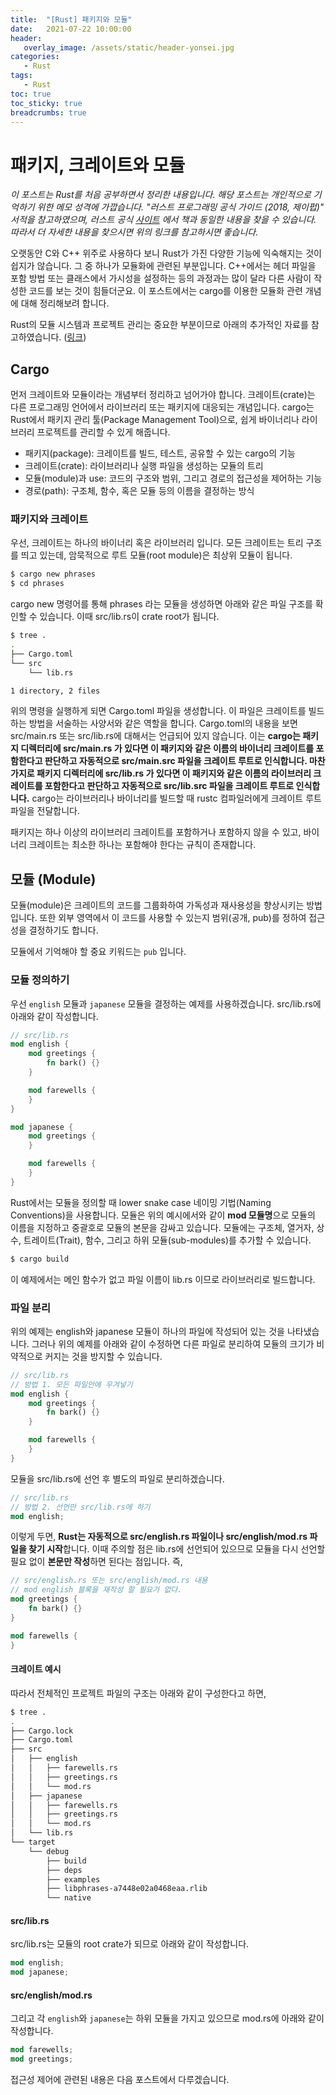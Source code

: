 ```yaml
---
title:  "[Rust] 패키지와 모듈"
date:   2021-07-22 10:00:00
header:
   overlay_image: /assets/static/header-yonsei.jpg
categories: 
   - Rust
tags:
   - Rust
toc: true
toc_sticky: true
breadcrumbs: true
---
```


# 패키지, 크레이트와 모듈

*이 포스트는 Rust를 처음 공부하면서 정리한 내용입니다. 해당 포스트는 개인적으로 기억하기 위한 메모 성격에 가깝습니다. "러스트 프로그래밍 공식 가이드 (2018, 제이펍)" 서적을 참고하였으며, 러스트 공식 [사이트](https://doc.rust-lang.org/1.30.0/book/2018-edition/foreword.html) 에서 책과 동일한 내용을 찾을 수 있습니다. 따라서 더 자세한 내용을 찾으시면 위의 링크를 참고하시면 좋습니다.*

오랫동안 C와 C++ 위주로 사용하다 보니 Rust가 가진 다양한 기능에 익숙해지는 것이 쉽지가 않습니다. 그 중 하나가 모듈화에 관련된 부분입니다. C++에서는 헤더 파일을 포함 방법 또는 클래스에서 가시성을 설정하는 등의 과정과는 많이 달라 다른 사람이 작성한 코드를 보는 것이 힘들더군요. 이 포스트에서는 cargo를 이용한 모듈화 관련 개념에 대해 정리해보려 합니다.

<!--more-->

Rust의 모듈 시스템과 프로젝트 관리는 중요한 부분이므로 아래의 추가적인 자료를 참고하였습니다. ([링크](https://web.mit.edu/rust-lang_v1.25/arch/amd64_ubuntu1404/share/doc/rust/html/book/first-edition/crates-and-modules.html))


## Cargo

먼저 크레이트와 모듈이라는 개념부터 정리하고 넘어가야 합니다. 크레이트(crate)는 다른 프로그래밍 언어에서 라이브러리 또는 패키지에 대응되는 개념입니다. cargo는 Rust에서 패키지 관리 툴(Package Management Tool)으로, 쉽게 바이너리나 라이브러리 프로젝트를 관리할 수 있게 해줍니다.

- 패키지(package): 크레이트를 빌드, 테스트, 공유할 수 있는 cargo의 기능
- 크레이트(crate): 라이브러리나 실행 파일을 생성하는 모듈의 트리
- 모듈(module)과 use: 코드의 구조와 범위, 그리고 경로의 접근성을 제어하는 기능
- 경로(path): 구조체, 함수, 혹은 모듈 등의 이름을 결정하는 방식


### 패키지와 크레이트
우선, 크레이트는 하나의 바이너리 혹은 라이브러리 입니다. 모든 크레이트는 트리 구조를 띄고 있는데, 암묵적으로 루트 모듈(root module)은 최상위 모듈이 됩니다. 

```sh
$ cargo new phrases
$ cd phrases
```

cargo new 명령어를 통해 phrases 라는 모듈을 생성하면 아래와 같은 파일 구조를 확인할 수 있습니다. 이때 src/lib.rs이 crate root가 됩니다.

```sh
$ tree .
.
├── Cargo.toml
└── src
    └── lib.rs

1 directory, 2 files
```

위의 명령을 실행하게 되면 Cargo.toml 파일을 생성합니다. 이 파일은 크레이트를 빌드하는 방법을 서술하는 사양서와 같은 역할을 합니다. Cargo.toml의 내용을 보면 src/main.rs 또는 src/lib.rs에 대해서는 언급되어 있지 않습니다. 이는 **cargo는 패키지 디렉터리에 src/main.rs 가 있다면 이 패키지와 같은 이름의 바이너리 크레이트를 포함한다고 판단하고 자동적으로 src/main.src 파일을 크레이트 루트로 인식합니다. 마찬가지로 패키지 디렉터리에 src/lib.rs 가 있다면 이 패키지와 같은 이름의 라이브러리 크레이트를 포함한다고 판단하고 자동적으로 src/lib.src 파일을 크레이트 루트로 인식합니다.** cargo는 라이브러리나 바이너리를 빌드할 때 rustc 컴파일러에게 크레이트 루트 파일을 전달합니다.

패키지는 하나 이상의 라이브러리 크레이트를 포함하거나 포함하지 않을 수 있고, 바이너리 크레이트는 최소한 하나는 포함해야 한다는 규칙이 존재합니다.

## 모듈 (Module)

모듈(module)은 크레이트의 코드를 그룹화하여 가독성과 재사용성을 향상시키는 방법입니다. 또한 외부 영역에서 이 코드를 사용할 수 있는지 범위(공개, pub)를 정하여 접근성을 결정하기도 합니다.

모듈에서 기억해야 할 중요 키워드는 `pub` 입니다.


### 모듈 정의하기

우선 `english` 모듈과 `japanese` 모듈을 결정하는 예제를 사용하겠습니다. src/lib.rs에 아래와 같이 작성합니다.

```rust
// src/lib.rs
mod english {
    mod greetings {
        fn bark() {}
    }

    mod farewells {
    }
}

mod japanese {
    mod greetings {
    }

    mod farewells {
    }
}
```

Rust에서는 모듈을 정의할 때 lower snake case 네이밍 기법(Naming Conventions)을 사용합니다. 모듈은 위의 예시에서와 같이 **mod 모듈명**으로 모듈의 이름을 지정하고 중괄호로 모듈의 본문을 감싸고 있습니다. 모듈에는 구조체, 열거자, 상수, 트레이트(Trait), 함수, 그리고 하위 모듈(sub-modules)를 추가할 수 있습니다. 

```sh
$ cargo build
```

이 예제에서는 메인 함수가 없고 파일 이름이 lib.rs 이므로 라이브러리로 빌드합니다.


### 파일 분리

위의 예제는 english와 japanese 모듈이 하나의 파일에 작성되어 있는 것을 나타냈습니다. 그러나 위의 예제를 아래와 같이 수정하면 다른 파일로 분리하여 모듈의 크기가 비약적으로 커지는 것을 방지할 수 있습니다.

```rust
// src/lib.rs
// 방법 1. 모든 파일안에 우겨넣기
mod english {
    mod greetings {
        fn bark() {}
    }

    mod farewells {
    }
}
```

모듈을 src/lib.rs에 선언 후 별도의 파일로 분리하겠습니다.

```rust
// src/lib.rs
// 방법 2. 선언만 src/lib.rs에 하기
mod english;
```

이렇게 두면, **Rust는 자동적으로 src/english.rs 파일이나 src/english/mod.rs 파일을 찾기 시작**합니다. 이때 주의할 점은 lib.rs에 선언되어 있으므로 모듈을 다시 선언할 필요 없이 **본문만 작성**하면 된다는 점입니다. 즉, 

```rust
// src/english.rs 또는 src/english/mod.rs 내용
// mod english 블록을 재작성 할 필요가 없다.
mod greetings {
    fn bark() {}
}

mod farewells {
}
```

#### 크레이트 예시
따라서 전체적인 프로젝트 파일의 구조는 아래와 같이 구성한다고 하면,

```sh
$ tree .
.
├── Cargo.lock
├── Cargo.toml
├── src
│   ├── english
│   │   ├── farewells.rs
│   │   ├── greetings.rs
│   │   └── mod.rs
│   ├── japanese
│   │   ├── farewells.rs
│   │   ├── greetings.rs
│   │   └── mod.rs
│   └── lib.rs
└── target
    └── debug
        ├── build
        ├── deps
        ├── examples
        ├── libphrases-a7448e02a0468eaa.rlib
        └── native
```

#### src/lib.rs

src/lib.rs는 모듈의 root crate가 되므로 아래와 같이 작성합니다.

```rust
mod english;
mod japanese;
```

#### src/english/mod.rs

그리고 각 `english`와 `japanese`는 하위 모듈을 가지고 있으므로 mod.rs에 아래와 같이 작성합니다.

```rust
mod farewells;
mod greetings;
```

접근성 제어에 관련된 내용은 다음 포스트에서 다루겠습니다.